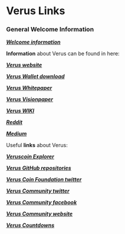 # Verus Links
### General Welcome Information

[***Welcome information***](https://wiki.veruscoin.io/#!information/verus-welcome.md)

**Information** about Verus can be found in here:

[***Verus website***](https://veruscoin.io)

[***Verus Wallet download***](https://veruscoin.io/wallet)

[***Verus Whitepaper***](https://veruscoin.io/downloads/VerusPhaseI.pdf)

[***Verus Visionpaper***](https://veruscoin.io/downloads/VerusVision.pdf)

[***Verus WIKI***](https://wiki.veruscoin.io)

[***Reddit***](https://reddit.com/r/veruscoin)

[***Medium***](https://medium.com/@veruscoin)

Useful **links** about Verus:

[***Veruscoin Explorer***](https://explorer.veruscoin.io)

[***Verus GitHub repositories***](https://github.com/veruscoin/veruscoin)

[***Verus Coin Foundation twitter***](https://twitter.com/veruscoin)

[***Verus Community twitter***](https://twitter.com/VerusCommunity)

[***Verus Community facebook***](https://www.facebook.com/VerusCoin)

[***Verus Community website***](https://www.veruscommunity.io)

[***Verus Countdowns***](https://countdown.veruscoin.io)
